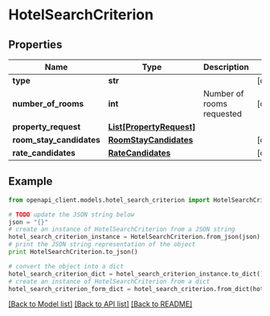 # HotelSearchCriterion


## Properties
Name | Type | Description | Notes
------------ | ------------- | ------------- | -------------
**type** | **str** |  | [optional] 
**number_of_rooms** | **int** | Number of rooms requested | [optional] 
**property_request** | [**List[PropertyRequest]**](PropertyRequest.md) |  | 
**room_stay_candidates** | [**RoomStayCandidates**](RoomStayCandidates.md) |  | [optional] 
**rate_candidates** | [**RateCandidates**](RateCandidates.md) |  | [optional] 

## Example

```python
from openapi_client.models.hotel_search_criterion import HotelSearchCriterion

# TODO update the JSON string below
json = "{}"
# create an instance of HotelSearchCriterion from a JSON string
hotel_search_criterion_instance = HotelSearchCriterion.from_json(json)
# print the JSON string representation of the object
print HotelSearchCriterion.to_json()

# convert the object into a dict
hotel_search_criterion_dict = hotel_search_criterion_instance.to_dict()
# create an instance of HotelSearchCriterion from a dict
hotel_search_criterion_form_dict = hotel_search_criterion.from_dict(hotel_search_criterion_dict)
```
[[Back to Model list]](../README.md#documentation-for-models) [[Back to API list]](../README.md#documentation-for-api-endpoints) [[Back to README]](../README.md)


